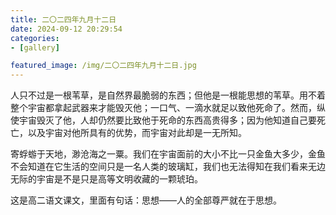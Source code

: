 ```yaml
---
title: 二〇二四年九月十二日
date: 2024-09-12 20:29:54
categories:
- [gallery]

featured_image: /img/二〇二四年九月十二日.jpg
---
```


人只不过是一根苇草，是自然界最脆弱的东西；但他是一根能思想的苇草。用不着整个宇宙都拿起武器来才能毁灭他；一口气、一滴水就足以致他死命了。然而，纵使宇宙毁灭了他，人却仍然要比致他于死命的东西高贵得多；因为他知道自己要死亡，以及宇宙对他所具有的优势，而宇宙对此却是一无所知。

寄蜉蝣于天地，渺沧海之一粟。我们在宇宙面前的大小不比一只金鱼大多少，金鱼不会知道在它生活的空间只是一名人类的玻璃缸，我们也无法得知在我们看来无边无际的宇宙是不是只是高等文明收藏的一颗琥珀。

这是高二语文课文，里面有句话：思想——人的全部尊严就在于思想。